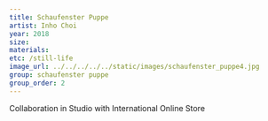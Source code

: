 ```yaml
---
title: Schaufenster Puppe
artist: Inho Choi
year: 2018
size: 
materials:
etc: /still-life
image_url: ../../../../../static/images/schaufenster_puppe4.jpg
group: schaufenster puppe
group_order: 2
---
```


Collaboration in Studio with International Online Store